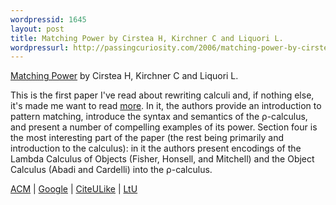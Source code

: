 ```yaml
---
wordpressid: 1645
layout: post
title: Matching Power by Cirstea H, Kirchner C and Liquori L.
wordpressurl: http://passingcuriosity.com/2006/matching-power-by-cirstea-h-kirchner-c-and-liquori-l/
---
```


<a href="http://rho.loria.fr/data/rta2001.pdf" class="title" title="Matching Power">Matching Power</a> by Cirstea H, Kirchner C and Liquori L.

This is the first paper I've read about rewriting calculi and, if nothing else, it's made me want to read <a href="http://rho.loria.fr/papersGuidelines.html" title="Paper on the Rho Calculus">more</a>. In it, the authors provide an introduction to pattern matching, introduce the syntax and semantics of the &rho;-calculus, and present a number of compelling examples of its power. Section four is the most interesting part of the paper (the rest being primarily and introduction to the calculus): in it the authors present encodings of the <span class="title">Lambda Calculus of Objects</span> (Fisher, Honsell, and Mitchell) and the <span class="title">Object Calculus</span> (Abadi and Cardelli) into the &rho;-calculus.

<a href="http://portal.acm.org/citation.cfm?id=647200.718731">ACM</a> | <a href="http://scholar.google.com/scholar?hl=en&lr=&cluster=11334189505418910312">Google</a> | <a href="http://www.citeulike.org/article/522429">CiteULike</a>
| <a href="http://lambda-the-ultimate.org/node/1259">LtU</a>
